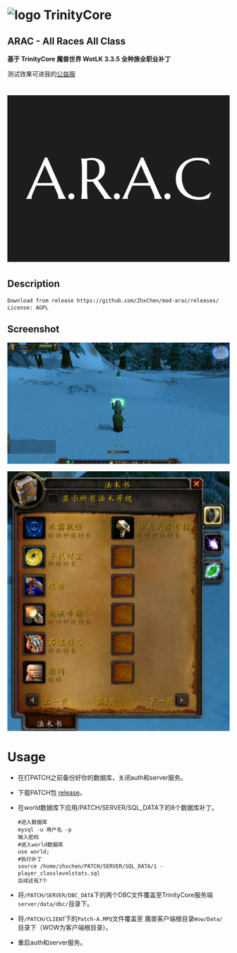 # ![logo](https://camo.githubusercontent.com/5bd79abbaf37dc6a3e74de00f39490e70476bdb09e67e60f65b8063c08b9eaee/68747470733a2f2f636f6d6d756e6974792e7472696e697479636f72652e6f72672f7075626c69632f7374796c655f696d616765732f315f7472696e697479636f72652e706e67) TrinityCore
## ARAC - All Races All Class

**基于 TrinityCore 魔兽世界 WotLK 3.3.5 全种族全职业补丁**



测试效果可进我的[公益服](https://wow.oolong.live/)

# ![ARAC icon](https://github.com/ZhxChen/mod-arac/blob/master/icons.png?raw=true)
## Description

    Download from release https://github.com/ZhxChen/mod-arac/releases/
    License: AGPL

## Screenshot

![All Races All Classes](https://github.com/ZhxChen/mod-arac/blob/master/images/screen01.jpg?raw=true)

![All Races All Classes](https://github.com/ZhxChen/mod-arac/blob/master/images/screen02.jpg?raw=true)


# Usage

- 在打PATCH之前备份好你的数据库，关闭auth和server服务。

- 下载PATCH包 [release](https://github.com/ZhxChen/mod-arac/releases)。

- 在world数据库下应用/PATCH/SERVER/SQL_DATA下的8个数据库补丁。

  ```mysql
  #进入数据库
  mysql -u 用户名 -p
  输入密码
  #进入world数据库
  use world;
  #执行补丁
  source /home/zhxchen/PATCH/SERVER/SQL_DATA/1 - player_classlevelstats.sql
  后续还有7个
  ```

- 将`/PATCH/SERVER/DBC_DATA`下的两个DBC文件覆盖至TrinityCore服务端`server/data/dbc/`目录下。

- 将`/PATCH/CLIENT`下的`Patch-A.MPQ`文件覆盖至  魔兽客户端根目录`Wow/Data/`  目录下（WOW为客户端根目录）。

- 重启auth和server服务。

  
